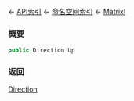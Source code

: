 ← [API索引](Api-Index) ← [命名空间索引](Namespace-Index) ← [MatrixI](VRageMath.MatrixI)

### 概要

```csharp
public Direction Up
```

### 返回

[Direction](VRageMath.Base6Directions+Direction)

